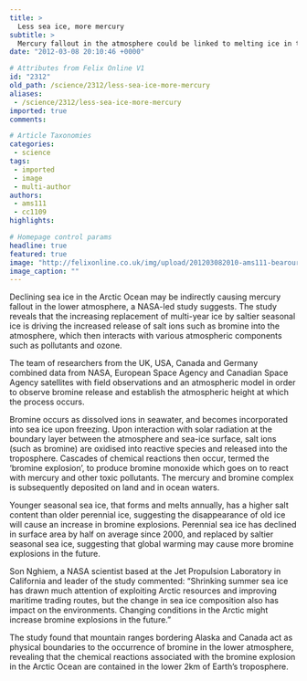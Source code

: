 ```yaml
---
title: >
  Less sea ice, more mercury
subtitle: >
  Mercury fallout in the atmosphere could be linked to melting ice in the Arctic Ocean
date: "2012-03-08 20:10:46 +0000"

# Attributes from Felix Online V1
id: "2312"
old_path: /science/2312/less-sea-ice-more-mercury
aliases:
 - /science/2312/less-sea-ice-more-mercury
imported: true
comments:

# Article Taxonomies
categories:
 - science
tags:
 - imported
 - image
 - multi-author
authors:
 - ams111
 - cc1109
highlights:

# Homepage control params
headline: true
featured: true
image: "http://felixonline.co.uk/img/upload/201203082010-ams111-bearours3.jpg"
image_caption: ""
---
```


Declining sea ice in the Arctic Ocean may be indirectly causing mercury fallout in the lower atmosphere, a NASA-led study suggests. The study reveals that the increasing replacement of multi-year ice by saltier seasonal ice is driving the increased release of salt ions such as bromine into the atmosphere, which then interacts with various atmospheric components such as pollutants and ozone.

The team of researchers from the UK, USA, Canada and Germany combined data from NASA, European Space Agency and Canadian Space Agency satellites with field observations and an atmospheric model in order to observe bromine release and establish the atmospheric height at which the process occurs.

Bromine occurs as dissolved ions in seawater, and becomes incorporated into sea ice upon freezing. Upon interaction with solar radiation at the boundary layer between the atmosphere and sea-ice surface, salt ions (such as bromine) are oxidised into reactive species and released into the troposphere. Cascades of chemical reactions then occur, termed the ‘bromine explosion’, to produce bromine monoxide which goes on to react with mercury and other toxic pollutants. The mercury and bromine complex is subsequently deposited on land and in ocean waters.

Younger seasonal sea ice, that forms and melts annually, has a higher salt content than older perennial ice, suggesting the disappearance of old ice will cause an increase in bromine explosions. Perennial sea ice has declined in surface area by half on average since 2000, and replaced by saltier seasonal sea ice, suggesting that global warming may cause more bromine explosions in the future.

Son Nghiem, a NASA scientist based at the Jet Propulsion Laboratory in California and leader of the study commented: “Shrinking summer sea ice has drawn much attention of exploiting Arctic resources and improving maritime trading routes, but the change in sea ice composition also has impact on the environments. Changing conditions in the Arctic might increase bromine explosions in the future.”

The study found that mountain ranges bordering Alaska and Canada act as physical boundaries to the occurrence of bromine in the lower atmosphere, revealing that the chemical reactions associated with the bromine explosion in the Arctic Ocean are contained in the lower 2km of Earth’s troposphere.
